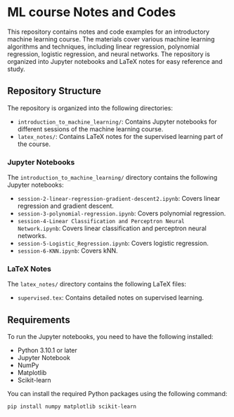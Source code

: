 # ML course Notes and Codes

This repository contains notes and code examples for an introductory machine learning course. The materials cover various machine learning algorithms and techniques, including linear regression, polynomial regression, logistic regression, and neural networks. The repository is organized into Jupyter notebooks and LaTeX notes for easy reference and study.

## Repository Structure

The repository is organized into the following directories:

- `introduction_to_machine_learning/`: Contains Jupyter notebooks for different sessions of the machine learning course.
- `latex_notes/`: Contains LaTeX notes for the supervised learning part of the course.

### Jupyter Notebooks

The `introduction_to_machine_learning/` directory contains the following Jupyter notebooks:

- `session-2-linear-regression-gradient-descent2.ipynb`: Covers linear regression and gradient descent.
- `session-3-polynomial-regression.ipynb`: Covers polynomial regression.
- `session-4-Linear Classification and Perceptron Neural Network.ipynb`: Covers linear classification and perceptron neural networks.
- `session-5-Logistic_Regression.ipynb`: Covers logistic regression.
- `session-6-KNN.ipynb`: Covers kNN.

### LaTeX Notes

The `latex_notes/` directory contains the following LaTeX files:

- `supervised.tex`: Contains detailed notes on supervised learning.

## Requirements

To run the Jupyter notebooks, you need to have the following installed:

- Python 3.10.1 or later
- Jupyter Notebook
- NumPy
- Matplotlib
- Scikit-learn

You can install the required Python packages using the following command:

```sh
pip install numpy matplotlib scikit-learn
```